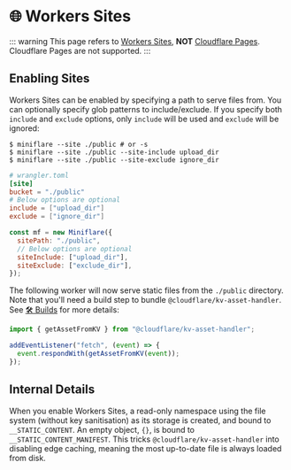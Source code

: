 # 🌐 Workers Sites

<!--prettier-ignore-start-->
::: warning
This page refers to
[Workers Sites](https://developers.cloudflare.com/workers/platform/sites),
**NOT** [Cloudflare Pages](https://pages.cloudflare.com/). Cloudflare Pages are
not supported.
:::
<!--prettier-ignore-end-->

## Enabling Sites

Workers Sites can be enabled by specifying a path to serve files from. You can
optionally specify glob patterns to include/exclude. If you specify both
`include` and `exclude` options, only `include` will be used and `exclude` will
be ignored:

```shell
$ miniflare --site ./public # or -s
$ miniflare --site ./public --site-include upload_dir
$ miniflare --site ./public --site-exclude ignore_dir
```

```toml
# wrangler.toml
[site]
bucket = "./public"
# Below options are optional
include = ["upload_dir"]
exclude = ["ignore_dir"]
```

```js
const mf = new Miniflare({
  sitePath: "./public",
  // Below options are optional
  siteInclude: ["upload_dir"],
  siteExclude: ["exclude_dir"],
});
```

The following worker will now serve static files from the `./public` directory.
Note that you'll need a build step to bundle `@cloudflare/kv-asset-handler`. See
[🛠 Builds](/builds.html) for more details:

```js
import { getAssetFromKV } from "@cloudflare/kv-asset-handler";

addEventListener("fetch", (event) => {
  event.respondWith(getAssetFromKV(event));
});
```

## Internal Details

When you enable Workers Sites, a read-only namespace using the file system
(without key sanitisation) as its storage is created, and bound to
`__STATIC_CONTENT`. An empty object, `{}`, is bound to
`__STATIC_CONTENT_MANIFEST`. This tricks `@cloudflare/kv-asset-handler` into
disabling edge caching, meaning the most up-to-date file is always loaded from
disk.
